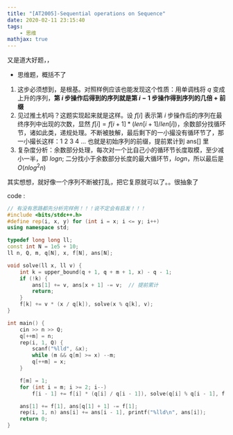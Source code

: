 ```yaml
---
title: "[AT2005]-Sequential operations on Sequence"
date: 2020-02-11 23:15:40
tags: 
    - 思维
mathjax: true 
---
```


又是道大好题，，

* 思维题，概括不了

1. 这步必须想到，是根基。对照样例应该也能发现这个性质：用单调栈将 $q$ 变成上升的序列，**第 $i$ 步操作后得到的序列就是第 $i - 1$ 步操作得到序列的几倍 + 前缀**
2. 见过推土机吗？这题实现起来就是这样。设 $f[i]$ 表示第 $i$ 步操作后的序列在最终序列中出现的次数，显然 $f[i] = f[i + 1] * (len[i + 1] / len[i])$，余数部分找循环节，诸如此类，递规处理。不断被肢解，最后剩下的一小撮没有循环节了，那一小撮长这样：1 2 3 4 ... 也就是初始序列的前缀，提前累计到 ans[] 里
3. 复杂度分析：余数部分处理，每次对一个比自己小的循环节长度取模，至少减小一半，即 $logn$; 二分找小于余数部分长度的最大循环节，$logn$，所以最后是 $O(n log^2 n)$

其实想想，就好像一个序列不断被打乱，把它复原就可以了。。很抽象了

code :
``` c++
// 有没有思路都先分析完样例！！！说不定会有启发！！！
#include <bits/stdc++.h>
#define rep(i, x, y) for (int i = x; i <= y; i++)
using namespace std;

typedef long long ll;
const int N = 1e5 + 10;
ll n, Q, m, q[N], x, f[N], ans[N];

void solve(ll x, ll v) {
    int k = upper_bound(q + 1, q + m + 1, x) - q - 1;
    if (!k) {
        ans[1] += v, ans[x + 1] -= v;  // 提前累计
        return;
    }
    f[k] += v * (x / q[k]), solve(x % q[k], v);
}

int main() {
    cin >> n >> Q;
    q[++m] = n;
    rep(i, 1, Q) {
        scanf("%lld", &x);
        while (m && q[m] >= x) --m;
        q[++m] = x;
    }

    f[m] = 1;
    for (int i = m; i >= 2; i--)
        f[i - 1] += f[i] * (q[i] / q[i - 1]), solve(q[i] % q[i - 1], f[i]);

    ans[1] += f[1], ans[q[1] + 1] -= f[1];
    rep(i, 1, n) ans[i] += ans[i - 1], printf("%lld\n", ans[i]);
    return 0;
}
```